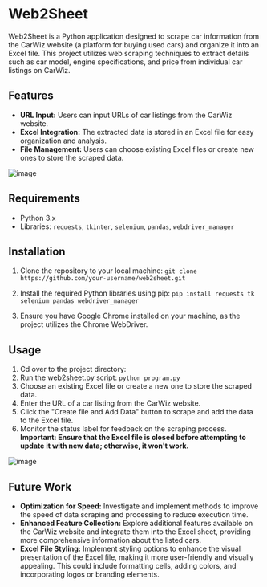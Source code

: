 # Web2Sheet

Web2Sheet is a Python application designed to scrape car information from the CarWiz website (a platform for buying used cars) and organize it into an Excel file. This project utilizes web scraping techniques to extract details such as car model, engine specifications, and price from individual car listings on CarWiz.

## Features

- **URL Input:** Users can input URLs of car listings from the CarWiz website.
- **Excel Integration:** The extracted data is stored in an Excel file for easy organization and analysis.
- **File Management:** Users can choose existing Excel files or create new ones to store the scraped data.

![image](https://github.com/ItsSnirLevi/Web2Sheet/assets/127433228/97c8ec4c-7647-4e3a-a13b-89a80d9f69cd)

## Requirements

- Python 3.x
- Libraries: `requests`, `tkinter`, `selenium`, `pandas`, `webdriver_manager`

## Installation

1. Clone the repository to your local machine:
`git clone https://github.com/your-username/web2sheet.git`

2. Install the required Python libraries using pip:
`pip install requests tk selenium pandas webdriver_manager`

3. Ensure you have Google Chrome installed on your machine, as the project utilizes the Chrome WebDriver.

## Usage

1. Cd over to the project directory:
2. Run the web2sheet.py script:
`python program.py`
3. Choose an existing Excel file or create a new one to store the scraped data.
4. Enter the URL of a car listing from the CarWiz website.
5. Click the "Create file and Add Data" button to scrape and add the data to the Excel file.
6. Monitor the status label for feedback on the scraping process.
**Important: Ensure that the Excel file is closed before attempting to update it with new data; otherwise, it won't work.**

![image](https://github.com/ItsSnirLevi/Web2Sheet/assets/127433228/085e88a9-30c9-429f-b519-02d5d6a0a8dd)

## Future Work

- **Optimization for Speed:** Investigate and implement methods to improve the speed of data scraping and processing to reduce execution time.
- **Enhanced Feature Collection:** Explore additional features available on the CarWiz website and integrate them into the Excel sheet, providing more comprehensive information about the listed cars.
- **Excel File Styling:** Implement styling options to enhance the visual presentation of the Excel file, making it more user-friendly and visually appealing. This could include formatting cells, adding colors, and incorporating logos or branding elements.
